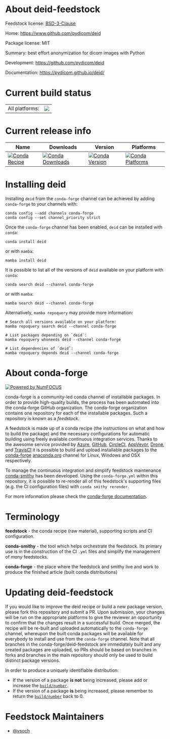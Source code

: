 About deid-feedstock
====================

Feedstock license: [BSD-3-Clause](https://github.com/conda-forge/deid-feedstock/blob/main/LICENSE.txt)

Home: https://www.github.com/pydicom/deid

Package license: MIT

Summary: best effort anonymization for dicom images with Python

Development: https://github.com/pydicom/deid

Documentation: https://pydicom.github.io/deid/

Current build status
====================


<table><tr><td>All platforms:</td>
    <td>
      <a href="https://dev.azure.com/conda-forge/feedstock-builds/_build/latest?definitionId=6966&branchName=main">
        <img src="https://dev.azure.com/conda-forge/feedstock-builds/_apis/build/status/deid-feedstock?branchName=main">
      </a>
    </td>
  </tr>
</table>

Current release info
====================

| Name | Downloads | Version | Platforms |
| --- | --- | --- | --- |
| [![Conda Recipe](https://img.shields.io/badge/recipe-deid-green.svg)](https://anaconda.org/conda-forge/deid) | [![Conda Downloads](https://img.shields.io/conda/dn/conda-forge/deid.svg)](https://anaconda.org/conda-forge/deid) | [![Conda Version](https://img.shields.io/conda/vn/conda-forge/deid.svg)](https://anaconda.org/conda-forge/deid) | [![Conda Platforms](https://img.shields.io/conda/pn/conda-forge/deid.svg)](https://anaconda.org/conda-forge/deid) |

Installing deid
===============

Installing `deid` from the `conda-forge` channel can be achieved by adding `conda-forge` to your channels with:

```
conda config --add channels conda-forge
conda config --set channel_priority strict
```

Once the `conda-forge` channel has been enabled, `deid` can be installed with `conda`:

```
conda install deid
```

or with `mamba`:

```
mamba install deid
```

It is possible to list all of the versions of `deid` available on your platform with `conda`:

```
conda search deid --channel conda-forge
```

or with `mamba`:

```
mamba search deid --channel conda-forge
```

Alternatively, `mamba repoquery` may provide more information:

```
# Search all versions available on your platform:
mamba repoquery search deid --channel conda-forge

# List packages depending on `deid`:
mamba repoquery whoneeds deid --channel conda-forge

# List dependencies of `deid`:
mamba repoquery depends deid --channel conda-forge
```


About conda-forge
=================

[![Powered by
NumFOCUS](https://img.shields.io/badge/powered%20by-NumFOCUS-orange.svg?style=flat&colorA=E1523D&colorB=007D8A)](https://numfocus.org)

conda-forge is a community-led conda channel of installable packages.
In order to provide high-quality builds, the process has been automated into the
conda-forge GitHub organization. The conda-forge organization contains one repository
for each of the installable packages. Such a repository is known as a *feedstock*.

A feedstock is made up of a conda recipe (the instructions on what and how to build
the package) and the necessary configurations for automatic building using freely
available continuous integration services. Thanks to the awesome service provided by
[Azure](https://azure.microsoft.com/en-us/services/devops/), [GitHub](https://github.com/),
[CircleCI](https://circleci.com/), [AppVeyor](https://www.appveyor.com/),
[Drone](https://cloud.drone.io/welcome), and [TravisCI](https://travis-ci.com/)
it is possible to build and upload installable packages to the
[conda-forge](https://anaconda.org/conda-forge) [anaconda.org](https://anaconda.org/)
channel for Linux, Windows and OSX respectively.

To manage the continuous integration and simplify feedstock maintenance
[conda-smithy](https://github.com/conda-forge/conda-smithy) has been developed.
Using the ``conda-forge.yml`` within this repository, it is possible to re-render all of
this feedstock's supporting files (e.g. the CI configuration files) with ``conda smithy rerender``.

For more information please check the [conda-forge documentation](https://conda-forge.org/docs/).

Terminology
===========

**feedstock** - the conda recipe (raw material), supporting scripts and CI configuration.

**conda-smithy** - the tool which helps orchestrate the feedstock.
                   Its primary use is in the construction of the CI ``.yml`` files
                   and simplify the management of *many* feedstocks.

**conda-forge** - the place where the feedstock and smithy live and work to
                  produce the finished article (built conda distributions)


Updating deid-feedstock
=======================

If you would like to improve the deid recipe or build a new
package version, please fork this repository and submit a PR. Upon submission,
your changes will be run on the appropriate platforms to give the reviewer an
opportunity to confirm that the changes result in a successful build. Once
merged, the recipe will be re-built and uploaded automatically to the
`conda-forge` channel, whereupon the built conda packages will be available for
everybody to install and use from the `conda-forge` channel.
Note that all branches in the conda-forge/deid-feedstock are
immediately built and any created packages are uploaded, so PRs should be based
on branches in forks and branches in the main repository should only be used to
build distinct package versions.

In order to produce a uniquely identifiable distribution:
 * If the version of a package **is not** being increased, please add or increase
   the [``build/number``](https://docs.conda.io/projects/conda-build/en/latest/resources/define-metadata.html#build-number-and-string).
 * If the version of a package **is** being increased, please remember to return
   the [``build/number``](https://docs.conda.io/projects/conda-build/en/latest/resources/define-metadata.html#build-number-and-string)
   back to 0.

Feedstock Maintainers
=====================

* [@vsoch](https://github.com/vsoch/)

